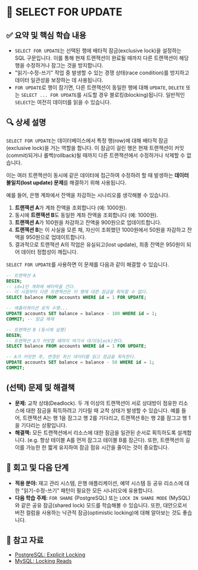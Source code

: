 # 📌 SELECT FOR UPDATE

## ✅ 요약 및 핵심 학습 내용
- `SELECT FOR UPDATE`는 선택된 행에 배타적 잠금(exclusive lock)을 설정하는 SQL 구문입니다. 이를 통해 현재 트랜잭션이 완료될 때까지 다른 트랜잭션이 해당 행을 수정하거나 잠그는 것을 방지합니다.
- "읽기-수정-쓰기" 작업 중 발생할 수 있는 경쟁 상태(race condition)를 방지하고 데이터 일관성을 보장하는 데 사용됩니다.
- `FOR UPDATE`로 행이 잠기면, 다른 트랜잭션이 동일한 행에 대해 `UPDATE`, `DELETE` 또는 `SELECT ... FOR UPDATE`를 시도할 경우 블로킹(blocking)됩니다. 일반적인 `SELECT`는 여전히 데이터를 읽을 수 있습니다.

## 🔍 상세 설명
`SELECT FOR UPDATE`는 데이터베이스에서 특정 행(row)에 대해 배타적 잠금(exclusive lock)을 거는 역할을 합니다. 이 잠금이 걸린 행은 현재 트랜잭션이 커밋(commit)되거나 롤백(rollback)될 때까지 다른 트랜잭션에서 수정하거나 삭제할 수 없습니다.

이는 여러 트랜잭션이 동시에 같은 데이터에 접근하여 수정하려 할 때 발생하는 **데이터 불일치(lost update) 문제**를 해결하기 위해 사용됩니다.

예를 들어, 은행 계좌에서 잔액을 차감하는 시나리오를 생각해볼 수 있습니다.
1.  **트랜잭션 A**가 계좌 잔액을 조회합니다 (예: 1000원).
2.  동시에 **트랜잭션 B**도 동일한 계좌 잔액을 조회합니다 (예: 1000원).
3.  **트랜잭션 A**가 100원을 차감하고 잔액을 900원으로 업데이트합니다.
4.  **트랜잭션 B**는 이 사실을 모른 채, 자신이 조회했던 1000원에서 50원을 차감하고 잔액을 950원으로 업데이트합니다.
5.  결과적으로 트랜잭션 A의 작업은 유실되고(lost update), 최종 잔액은 950원이 되어 데이터 정합성이 깨집니다.

`SELECT FOR UPDATE`를 사용하면 이 문제를 다음과 같이 해결할 수 있습니다.

```sql
-- 트랜잭션 A
BEGIN;
-- id=1인 계좌에 배타락을 건다.
-- 이 시점부터 다른 트랜잭션은 이 행에 대한 잠금을 획득할 수 없다.
SELECT balance FROM accounts WHERE id = 1 FOR UPDATE;

-- 애플리케이션 로직 수행...
UPDATE accounts SET balance = balance - 100 WHERE id = 1;
COMMIT; -- 잠금 해제

-- 트랜잭션 B (동시에 실행)
BEGIN;
-- 트랜잭션 A가 커밋할 때까지 여기서 대기(block)한다.
SELECT balance FROM accounts WHERE id = 1 FOR UPDATE;

-- A가 커밋한 후, 변경된 최신 데이터를 읽고 잠금을 획득한다.
UPDATE accounts SET balance = balance - 50 WHERE id = 1;
COMMIT;
```

## (선택) 문제 및 해결책
- **문제:** 교착 상태(Deadlock). 두 개 이상의 트랜잭션이 서로 상대방이 점유한 리소스에 대한 잠금을 획득하려고 기다릴 때 교착 상태가 발생할 수 있습니다. 예를 들어, 트랜잭션 A는 행 1을 잠그고 행 2를 기다리고, 트랜잭션 B는 행 2를 잠그고 행 1을 기다리는 상황입니다.
- **해결책:** 모든 트랜잭션에서 리소스에 대한 잠금을 일관된 순서로 획득하도록 설계합니다. (e.g. 항상 테이블 A를 먼저 잠그고 테이블 B를 잠근다). 또한, 트랜잭션의 길이를 가능한 한 짧게 유지하여 잠금 점유 시간을 줄이는 것이 중요합니다.

## 🤔 회고 및 다음 단계
- **적용 분야:** 재고 관리 시스템, 은행 애플리케이션, 예약 시스템 등 공유 리소스에 대한 "읽기-수정-쓰기" 패턴이 필요한 모든 시나리오에 유용합니다.
- **다음 학습 주제:** `FOR SHARE` (PostgreSQL) 또는 `LOCK IN SHARE MODE` (MySQL)와 같은 공유 잠금(shared lock) 모드를 학습해볼 수 있습니다. 또한, 대안으로서 버전 컬럼을 사용하는 낙관적 잠금(optimistic locking)에 대해 알아보는 것도 좋습니다.

## 🔗 참고 자료
- [PostgreSQL: Explicit Locking](https://www.postgresql.org/docs/current/explicit-locking.html)
- [MySQL: Locking Reads](https://dev.mysql.com/doc/refman/8.0/en/innodb-locking-reads.html)